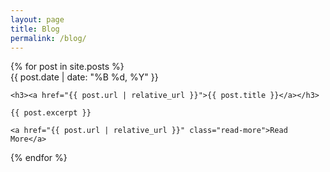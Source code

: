 ```yaml
---
layout: page
title: Blog
permalink: /blog/
---
```


<div class="blog-grid">
  {% for post in site.posts %}
  <div class="blog-content">
    <div class="blog-meta">
      {{ post.date | date: "%B %d, %Y" }}
    </div>
    
    <h3><a href="{{ post.url | relative_url }}">{{ post.title }}</a></h3>
    
    {{ post.excerpt }}
    
    <a href="{{ post.url | relative_url }}" class="read-more">Read More</a>
  </div>
  {% endfor %}
</div>
